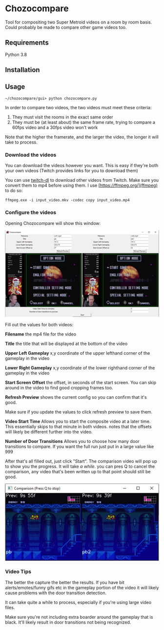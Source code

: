 Chozocompare
==============================

Tool for compositing two Super Metroid videos on a room by room basis.  Could probably be made to compare other game videos too.

Requirements
------------
Python 3.8

Installation
------------


Usage
-----

```shell
~/chozocompare/gui> python chozocompare.py
```

In order to compare two videos, the two videos must meet these criteria:
1. They must visit the rooms in the exact same order
2. They must be (at least about) the same frame rate, trying to compare a 60fps video and a 30fps video won't work

Note that the higher the framerate, and the larger the video, the longer it will take to process.

### Download the videos
You can download the videos however you want.  This is easy if they're both your own videos (Twitch provides links for you to download them)

You can use [twitch-dl](https://github.com/ihaunek/twitch-dl) to download other videos from Twitch.  Make sure you convert them to mp4 before using them.  I use [https://ffmpeg.org/](ffmpeg) to do so:
```shell
ffmpeg.exe -i input_video.mkv -codec copy input_video.mp4
```

### Configure the videos

Opening Chozocompare will show this window:

![img.png](documentation/img.png)

Fill out the values for both videos:

**Filename** the mp4 file for the video

**Title** the title that will be displayed at the bottom of the video

**Upper Left Gameplay** x,y coordinate of the upper lefthand corner of the gameplay in the video

**Lower Right Gameplay** x,y coordinate of the lower righthand corner of the gameplay in the video

**Start Screen Offset** the offset, in seconds of the start screen. You can skip around in the video to find good cropping frames too.

**Refresh Preview** shows the current config so you can confirm that it's good.  

Make sure if you update the values to click refresh preview to save them.

**Video Start Time** Allows you to start the composite video at a later time.  This essentially skips to that minute in both videos.  notes that the offsets will likely be different further into the video.

**Number of Door Transitions** Allows you to choose how many door transitions to compare.  If you want the full run just put in a large value like 999

After that's all filled out, just click "Start".  The comparison video will pop up to show you the progress.  It will take *a while*.  you can pres Q to cancel the comparison, any video that's been written up to that point should still be good.

![img.png](documentation/comparisonPreview.png)

### Video Tips

The better the capture the better the results.  If you have bit alerts/emotes/funny gifs etc in the gameplay portion of the video it will likely cause problems with the door transition detection.

It can take quite a while to process, especially if you're using large video files.

Make sure you're not including extra boarder around the gameplay that is black.  It'll likely result in door transitions not being recognized.
